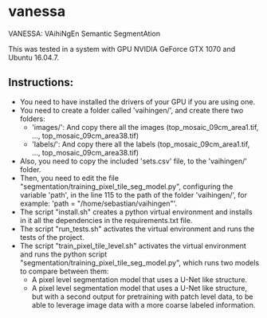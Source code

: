 # vanessa

VANESSA: VAihiNgEn Semantic SegmentAtion

This was tested in a system with GPU NVIDIA GeForce GTX 1070 and Ubuntu 16.04.7.

## Instructions:
- You need to have installed the drivers of your GPU if you are using one.
- You need to create a folder called 'vaihingen/', and create there two folders:
  - 'images/': And copy there all the images (top_mosaic_09cm_area1.tif, ..., top_mosaic_09cm_area38.tif) 
  - 'labels/': And copy there all the labels (top_mosaic_09cm_area1.tif, ..., top_mosaic_09cm_area38.tif)
- Also, you need to copy the included 'sets.csv' file, to the 'vaihingen/' folder.
- Then, you need to edit the file "segmentation/training_pixel_tile_seg_model.py", configuring the variable 'path', 
  in the line 115 to the path of the folder 'vaihingen/', for example: 'path = "/home/sebastian/vaihingen"'.
- The script "install.sh" creates a python virtual environment and installs in 
  it all the dependencies in the requirements.txt file.
- The script "run_tests.sh" activates the virtual environment and runs the 
  tests of the project.
- The script "train_pixel_tile_level.sh"  activates the virtual environment 
  and runs the python script "segmentation/training_pixel_tile_seg_model.py", 
  which runs two models to compare between them:
  - A pixel level segmentation model that uses a U-Net like structure.
  - A pixel level segmentation model that uses a U-Net like structure, but 
    with a second output for pretraining with patch level data, to be 
    able to leverage image data with a more coarse labeled information.
